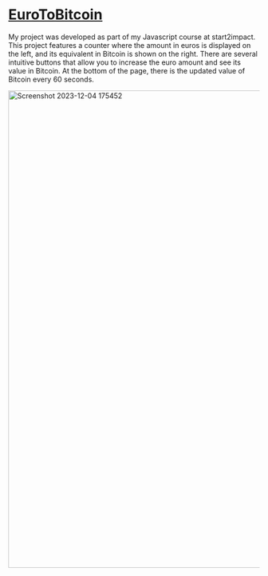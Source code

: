 # [EuroToBitcoin](https://g3nnpagano.github.io/EuroToBItcoin/)
My project was developed as part of my Javascript course at start2impact. This project features a counter where the amount in euros is displayed on the left, and its equivalent in Bitcoin is shown on the right. There are several intuitive buttons that allow you to increase the euro amount and see its value in Bitcoin. At the bottom of the page, there is the updated value of Bitcoin every 60 seconds.


<img width="956" alt="Screenshot 2023-12-04 175452" src="https://github.com/g3nnpagano/EuroToBItcoin/assets/120399045/e38d3057-151c-422b-8cb8-bf37bcd224c0">
